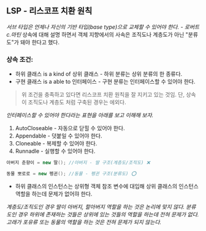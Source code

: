 ## LSP - 리스코프 치환 원칙

*서브 타입은 언제나 자신의 기반 타입(base type)으로 교체할 수 있어야 한다. - 로버트 c.마틴*
상속에 대해 설명 하면서 객체 지향에서의 사속은 조직도나 계층도가 아닌 "분류도"가 돼야 한다고 했다.

### 상속 조건:
- 하위 클래스 is a kind of 상위 클래스 - 하위 분류는 상위 분류의 한 종류다.
- 구현 클래스 is a able to 인터페이스 - 구현 분류는 인터페이스할 수 있어야 한다.

> 위 조건을 충족하고 있다면 리스코프 치환 원칙을 잘 지키고 있는 것임.
> 단, 상속이 조직도나 계층도 처럼 구축된 경우는 에외다.

*인터페이스할 수 있어야 한다라는 표현을 아래를 보고 이해해 보자.*
1. AutoCloseable - 자동으로 닫힐 수 있어야 한다.
2. Appendable - 덧붙일 수 있어야 한다.
3. Cloneable - 복제할 수 있어야 한다.
4. Runnadle - 실행할 수 있어야 한다.

```java
아버지 춘향이 = new 딸(); //아버지 - 딸 구조(계층도/조직도) ❌

동물 뽀로로 = new 펭귄(); //동물 - 펭귄 구조(분류도) ⭕️
```
- 하위 클래스의 인스턴스는 상위형 객체 참조 변수에 대입해 상위 클래스의 인스턴스 역할을 하는데 문제가 없어햐 한다.




*계층도/조직도인 경우 딸이 아버지, 할아버지 역할을 하는 것은 논리에 맞지 않다.*
*분류도인 경우 하위에 존재하는 것들은 상위에 있는 것들의 역할을 하는데 전혀 문제가 없다. 고래가 포유류 또는 동물의 역할을 하는 것은 전혀 문제가 되지 않는다.*
